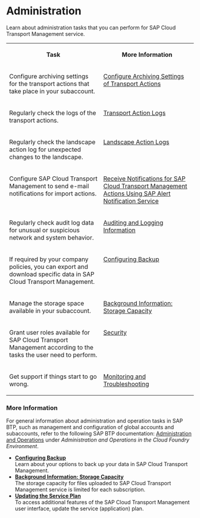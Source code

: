 <!-- loio1fe30308fc554187a629469ec2ef01bc -->

# Administration

Learn about administration tasks that you can perform for SAP Cloud Transport Management service.


<table>
<tr>
<th valign="top">

Task

</th>
<th valign="top">

More Information

</th>
</tr>
<tr>
<td valign="top">

Configure archiving settings for the transport actions that take place in your subaccount.

</td>
<td valign="top">

[Configure Archiving Settings of Transport Actions](../configure-archiving-settings-of-transport-actions-0507a06.md)

</td>
</tr>
<tr>
<td valign="top">

Regularly check the logs of the transport actions.

</td>
<td valign="top">

[Transport Action Logs](../transport-action-logs-86319ed.md)

</td>
</tr>
<tr>
<td valign="top">

Regularly check the landscape action log for unexpected changes to the landscape.

</td>
<td valign="top">

[Landscape Action Logs](../landscape-action-logs-7b630db.md)

</td>
</tr>
<tr>
<td valign="top">

Configure SAP Cloud Transport Management to send e-mail notifications for import actions.

</td>
<td valign="top">

[Receive Notifications for SAP Cloud Transport Management Actions Using SAP Alert Notification Service](../receive-notifications-for-sap-cloud-transport-management-actions-using-sap-alert-notifica-95d4fc7.md)

</td>
</tr>
<tr>
<td valign="top">

Regularly check audit log data for unusual or suspicious network and system behavior.

</td>
<td valign="top">

[Auditing and Logging Information](../60-security/auditing-and-logging-information-9e3ee94.md)

</td>
</tr>
<tr>
<td valign="top">

If required by your company policies, you can export and download specific data in SAP Cloud Transport Management.

</td>
<td valign="top">

[Configuring Backup](configuring-backup-8d15541.md)

</td>
</tr>
<tr>
<td valign="top">

Manage the storage space available in your subaccount.

</td>
<td valign="top">

[Background Information: Storage Capacity](background-information-storage-capacity-e8d5187.md)

</td>
</tr>
<tr>
<td valign="top">

Grant user roles available for SAP Cloud Transport Management according to the tasks the user need to perform.

</td>
<td valign="top">

[Security](../60-security/security-51939a4.md)

</td>
</tr>
<tr>
<td valign="top">

Get support if things start to go wrong.

</td>
<td valign="top">

[Monitoring and Troubleshooting](../monitoring-and-troubleshooting-c39411d.md)

</td>
</tr>
</table>





### More Information

For general information about administration and operation tasks in SAP BTP, such as management and configuration of global accounts and subaccounts, refer to the following SAP BTP documentation: [Administration and Operations](https://help.sap.com/viewer/65de2977205c403bbc107264b8eccf4b/Cloud/en-US/e183664210cf460796de3d90ca6bb6c3.html) under *Administration and Operations in the Cloud Foundry Environment*.

-   **[Configuring Backup](configuring-backup-8d15541.md "Learn about your options to back up your data in SAP Cloud Transport Management. ")**  
Learn about your options to back up your data in SAP Cloud Transport Management.
-   **[Background Information: Storage Capacity](background-information-storage-capacity-e8d5187.md "The storage capacity for files uploaded to SAP Cloud Transport Management service is limited for each
		subscription.")**  
The storage capacity for files uploaded to SAP Cloud Transport Management service is limited for each subscription.
-   **[Updating the Service Plan](updating-the-service-plan-1717e87.md "To access additional features of the SAP Cloud Transport Management user interface, update the
		service (application) plan.")**  
To access additional features of the SAP Cloud Transport Management user interface, update the service \(application\) plan.

